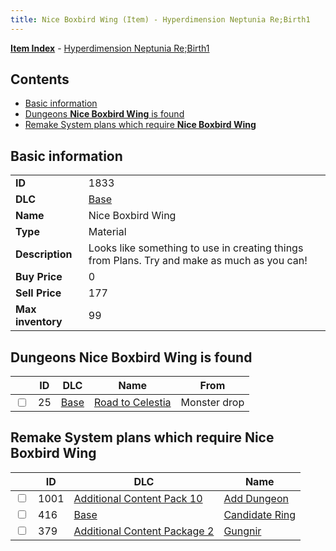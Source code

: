 ```yaml
---
title: Nice Boxbird Wing (Item) - Hyperdimension Neptunia Re;Birth1
---
```


[**Item Index**](/neptunia/rb1/item/index.html) - [Hyperdimension Neptunia Re;Birth1](/neptunia/rb1)

## Contents

- [Basic information](#basic-information)
- [Dungeons **Nice Boxbird Wing** is found](#dungeons-nice-boxbird-wing-is-found)
- [Remake System plans which require **Nice Boxbird Wing**](#remake-system-plans-which-require-nice-boxbird-wing)
## Basic information

|   |   |
| -- | -- |
| **ID** | 1833 |
| **DLC** | [Base](/neptunia/rb1/dlc/1-base.html) |
| **Name** | Nice Boxbird Wing |
| **Type** | Material |
| **Description** | Looks like something to use in creating things from Plans. Try and make as much as you can! |
| **Buy Price** | 0 |
| **Sell Price** | 177 |
| **Max inventory** | 99 |


## Dungeons **Nice Boxbird Wing** is found

|    | ID | DLC | Name | From |
| -- | -- | --- | ---- | ---- |
| <input type="checkbox" id="rb1-dungeon-1-25" class="trackbox" /> | 25 | [Base](/neptunia/rb1/dlc/1-base.html) | [Road to Celestia](/neptunia/rb1/dungeon/1-25-road-to-celestia.html) | Monster drop |


## Remake System plans which require **Nice Boxbird Wing**

|    | ID | DLC | Name |
| -- | -- | --- | ---- |
| <input type="checkbox" id="rb1-quest-19-1001" class="trackbox" /> | 1001 | [Additional Content Pack 10](/neptunia/rb1/dlc/19-pack10.html) | [Add Dungeon](/neptunia/rb1/quest/19-1001-add-dungeon.html) |
| <input type="checkbox" id="rb1-quest-1-416" class="trackbox" /> | 416 | [Base](/neptunia/rb1/dlc/1-base.html) | [Candidate Ring](/neptunia/rb1/quest/1-416-candidate-ring.html) |
| <input type="checkbox" id="rb1-quest-11-379" class="trackbox" /> | 379 | [Additional Content Package 2](/neptunia/rb1/dlc/11-pack2.html) | [Gungnir](/neptunia/rb1/quest/11-379-gungnir.html) |
